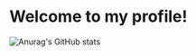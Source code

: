 # Welcome to my profile!
![Anurag's GitHub stats](https://github-readme-stats.vercel.app/api?username=AnyMinorDeerPanda&show_icons=true&bg_color=0,E16248,A7539E&text_color=FFFFFF&title_color=FFFFFF&icon_color=FFFFFF)



